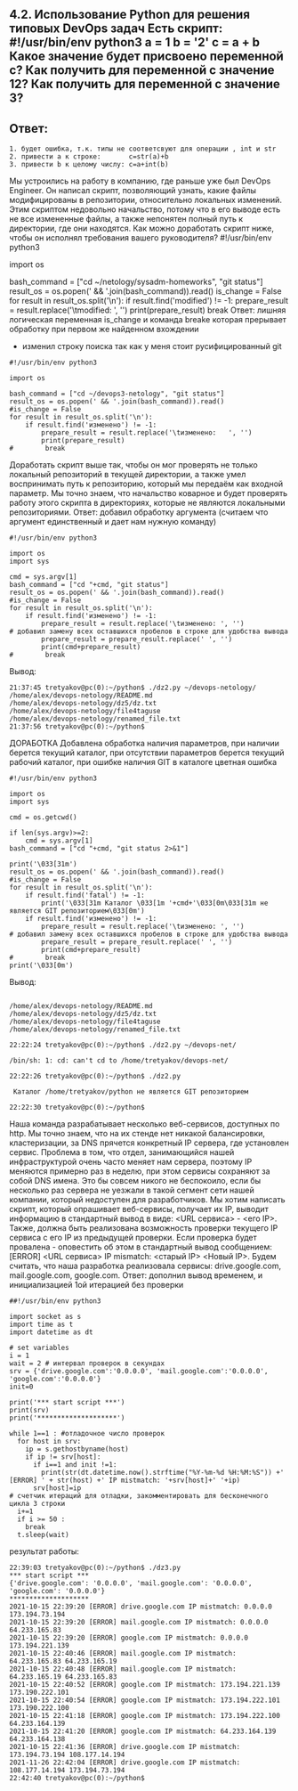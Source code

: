 4.2. Использование Python для решения типовых DevOps задач
Есть скрипт:
#!/usr/bin/env python3
a = 1
b = '2'
c = a + b
Какое значение будет присвоено переменной c?
Как получить для переменной c значение 12?
Как получить для переменной c значение 3?
-------------------------
Ответ:
-------------------------
```
1. будет ошибка, т.к. типы не соответсвуют для операции , int и str
2. привести a к строке:       c=str(a)+b
3. привести b к целому числу: c=a+int(b)
```
Мы устроились на работу в компанию, где раньше уже был DevOps Engineer. Он написал скрипт, позволяющий узнать, какие файлы модифицированы в репозитории, относительно локальных изменений. Этим скриптом недовольно начальство, потому что в его выводе есть не все измененные файлы, а также непонятен полный путь к директории, где они находятся. Как можно доработать скрипт ниже, чтобы он исполнял требования вашего руководителя?
#!/usr/bin/env python3

import os

bash_command = ["cd ~/netology/sysadm-homeworks", "git status"]
result_os = os.popen(' && '.join(bash_command)).read()
is_change = False
for result in result_os.split('\n'):
    if result.find('modified') != -1:
        prepare_result = result.replace('\tmodified:   ', '')
        print(prepare_result)
        break
Ответ:
лишняя логическая переменная is_change
и команда breake которая прерывает обработку при первом же найденном вхождении
+ изменил строку поиска так как у меня стоит русифицированный git
```
#!/usr/bin/env python3

import os

bash_command = ["cd ~/devops3-netology", "git status"]
result_os = os.popen(' && '.join(bash_command)).read()
#is_change = False
for result in result_os.split('\n'):
    if result.find('изменено') != -1:
        prepare_result = result.replace('\tизменено:   ', '')
        print(prepare_result)
#        break
```
 
Доработать скрипт выше так, чтобы он мог проверять не только локальный репозиторий в текущей директории, а также умел воспринимать путь к репозиторию, который мы передаём как входной параметр. Мы точно знаем, что начальство коварное и будет проверять работу этого скрипта в директориях, которые не являются локальными репозиториями.
Ответ:
добавил обработку аргумента (считаем что аргумент единственный и дает нам нужную команду)
```
#!/usr/bin/env python3

import os
import sys

cmd = sys.argv[1]
bash_command = ["cd "+cmd, "git status"]
result_os = os.popen(' && '.join(bash_command)).read()
#is_change = False
for result in result_os.split('\n'):
    if result.find('изменено') != -1:
        prepare_result = result.replace('\tизменено: ', '')
# добавил замену всех оставшихся пробелов в строке для удобства вывода
        prepare_result = prepare_result.replace(' ', '') 
        print(cmd+prepare_result)
#        break
```

Вывод:
```
21:37:45 tretyakov@pc(0):~/python$ ./dz2.py ~/devops-netology/
/home/alex/devops-netology/README.md
/home/alex/devops-netology/dz5/dz.txt
/home/alex/devops-netology/file4taguse
/home/alex/devops-netology/renamed_file.txt
21:37:56 tretyakov@pc(0):~/python$ 
```



ДОРАБОТКА
Добавлена обработка наличия параметров, при наличии берется текущий каталог, при отсутствии параметров берется текущий рабочий каталог,
при ошибке наличия GIT в каталоге цветная ошибка
```
#!/usr/bin/env python3

import os
import sys

cmd = os.getcwd()

if len(sys.argv)>=2:
    cmd = sys.argv[1]
bash_command = ["cd "+cmd, "git status 2>&1"]

print('\033[31m')
result_os = os.popen(' && '.join(bash_command)).read()
#is_change = False
for result in result_os.split('\n'):
    if result.find('fatal') != -1:
        print('\033[31m Каталог \033[1m '+cmd+'\033[0m\033[31m не является GIT репозиторием\033[0m')    
    if result.find('изменено') != -1:
        prepare_result = result.replace('\tизменено: ', '')
# добавил замену всех оставшихся пробелов в строке для удобства вывода
        prepare_result = prepare_result.replace(' ', '') 
        print(cmd+prepare_result)
#        break
print('\033[0m')
```
Вывод:
```22:20:40 tretyakov@pc(0):~/python$ ./dz2.py ~/devops-netology/

/home/alex/devops-netology/README.md
/home/alex/devops-netology/dz5/dz.txt
/home/alex/devops-netology/file4taguse
/home/alex/devops-netology/renamed_file.txt

22:22:24 tretyakov@pc(0):~/python$ ./dz2.py ~/devops-net/

/bin/sh: 1: cd: can't cd to /home/tretyakov/devops-net/

22:22:26 tretyakov@pc(0):~/python$ ./dz2.py

 Каталог /home/tretyakov/python не является GIT репозиторием

22:22:30 tretyakov@pc(0):~/python$ 
```
 
Наша команда разрабатывает несколько веб-сервисов, доступных по http. Мы точно знаем, что на их стенде нет никакой балансировки, кластеризации, за DNS прячется конкретный IP сервера, где установлен сервис. Проблема в том, что отдел, занимающийся нашей инфраструктурой очень часто меняет нам сервера, поэтому IP меняются примерно раз в неделю, при этом сервисы сохраняют за собой DNS имена. Это бы совсем никого не беспокоило, если бы несколько раз сервера не уезжали в такой сегмент сети нашей компании, который недоступен для разработчиков. Мы хотим написать скрипт, который опрашивает веб-сервисы, получает их IP, выводит информацию в стандартный вывод в виде: <URL сервиса> - <его IP>. Также, должна быть реализована возможность проверки текущего IP сервиса c его IP из предыдущей проверки. Если проверка будет провалена - оповестить об этом в стандартный вывод сообщением: [ERROR] <URL сервиса> IP mismatch: <старый IP> <Новый IP>. Будем считать, что наша разработка реализовала сервисы: drive.google.com, mail.google.com, google.com.
Ответ:
дополнил вывод временем, и инициализацией 1ой итерацией без проверки
```
##!/usr/bin/env python3

import socket as s
import time as t
import datetime as dt

# set variables 
i = 1
wait = 2 # интервал проверок в секундах
srv = {'drive.google.com':'0.0.0.0', 'mail.google.com':'0.0.0.0', 'google.com':'0.0.0.0'}
init=0

print('*** start script ***')
print(srv)
print('********************')

while 1==1 : #отладочное число проверок 
  for host in srv:
    ip = s.gethostbyname(host)
    if ip != srv[host]:
      if i==1 and init !=1:
        print(str(dt.datetime.now().strftime("%Y-%m-%d %H:%M:%S")) +' [ERROR] ' + str(host) +' IP mistmatch: '+srv[host]+' '+ip)
      srv[host]=ip
# счетчик итераций для отладки, закомментировать для бесконечного цикла 3 строки
  i+=1 
  if i >= 50 : 
    break
  t.sleep(wait)
```
результат работы:
```
22:39:03 tretyakov@pc(0):~/python$ ./dz3.py
*** start script ***
{'drive.google.com': '0.0.0.0', 'mail.google.com': '0.0.0.0', 'google.com': '0.0.0.0'}
********************
2021-10-15 22:39:20 [ERROR] drive.google.com IP mistmatch: 0.0.0.0 173.194.73.194
2021-10-15 22:39:20 [ERROR] mail.google.com IP mistmatch: 0.0.0.0 64.233.165.83
2021-10-15 22:39:20 [ERROR] google.com IP mistmatch: 0.0.0.0 173.194.221.139
2021-10-15 22:40:46 [ERROR] mail.google.com IP mistmatch: 64.233.165.83 64.233.165.19
2021-10-15 22:40:48 [ERROR] mail.google.com IP mistmatch: 64.233.165.19 64.233.165.83
2021-10-15 22:40:52 [ERROR] google.com IP mistmatch: 173.194.221.139 173.190.222.101
2021-10-15 22:40:54 [ERROR] google.com IP mistmatch: 173.194.222.101 173.190.222.100
2021-10-15 22:41:18 [ERROR] google.com IP mistmatch: 173.194.222.100 64.233.164.139
2021-10-15 22:41:20 [ERROR] google.com IP mistmatch: 64.233.164.139 64.233.164.138
2021-10-15 22:41:36 [ERROR] drive.google.com IP mistmatch: 173.194.73.194 108.177.14.194
2021-11-26 22:42:04 [ERROR] drive.google.com IP mistmatch: 108.177.14.194 173.194.73.194
22:42:40 tretyakov@pc(0):~/python$
```
